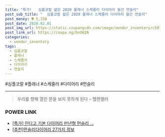 ```yaml
--- 
title: "특가!   심플코랄 얇은 2020 플래너 스케줄러 다이어리 월간 먼슬리" 
post_sub_title: "  심플코랄 얇은 2020 플래너 스케줄러 다이어리 월간 먼슬리" 
post_money: ₩ 5,310 
post_date: 2020.02.01 
post_img_url: https://static.coupangcdn.com/image/vendor_inventory/c597/9735554d8f59e0a7581aa5e506f06f333cfbc5b83b07e4ac3236598ac6e1.jpg 
post_link_url: https://coupa.ng/bnO6IN 
categories: 
  - vendor_inventory 
tags: 
  - 심플코랄 
  - 플래너 
  - 스케줄러 
  - 다이어리 
  - 먼슬리 
--- 
```

  #심플코랄 #플래너 #스케줄러 #다이어리 #먼슬리 
<hr> 

> 우리를 향해 열린 문을 보지 못하게 된다  – 헬렌켈러 


### POWER LINK

* <a href="https://blog.naver.com/an0733/221792476758" target="_blank">[특가] 인디고 기본 다이어리 만년형 먼슬리 ...</a>
* <a href="https://blog.naver.com/fasyy4321/221792016208" target="_blank">[추천]먼슬리다이어리 27가지 정보</a>
